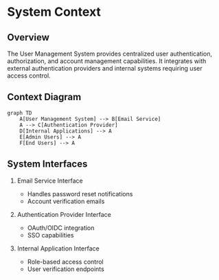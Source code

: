 # System Context

## Overview
The User Management System provides centralized user authentication, authorization, and account management capabilities. It integrates with external authentication providers and internal systems requiring user access control.

## Context Diagram

```mermaid
graph TD
    A[User Management System] --> B[Email Service]
    A --> C[Authentication Provider]
    D[Internal Applications] --> A
    E[Admin Users] --> A
    F[End Users] --> A
```

## System Interfaces
1. Email Service Interface
   - Handles password reset notifications
   - Account verification emails
   
2. Authentication Provider Interface
   - OAuth/OIDC integration
   - SSO capabilities

3. Internal Application Interface
   - Role-based access control
   - User verification endpoints